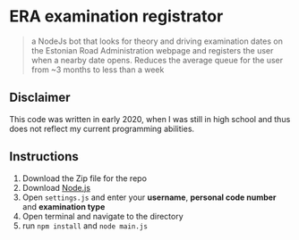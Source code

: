 # ERA examination registrator
> a NodeJs bot that looks for theory and driving examination dates on the Estonian Road Administration webpage and registers the user when a nearby date opens. Reduces the average queue for the user from ~3 months to less than a week

## Disclaimer
This code was written in early 2020, when I was still in high school and thus does not reflect my current programming abilities.

## Instructions
1. Download the Zip file for the repo
2. Download [Node.js](https://nodejs.org/en/)
3. Open `settings.js` and enter your **username**, **personal code number** and **examination type**
5. Open terminal and navigate to the directory
6. run `npm install` and `node main.js`
